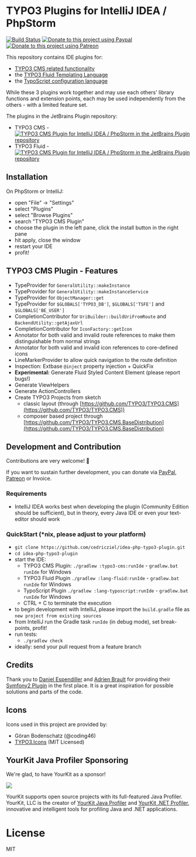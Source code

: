 # TYPO3 Plugins for IntelliJ IDEA / PhpStorm

[![Build Status](https://travis-ci.org/cedricziel/idea-php-typo3-plugin.svg?branch=master)](https://travis-ci.org/cedricziel/idea-php-typo3-plugin)
[![Donate to this project using Paypal](https://img.shields.io/badge/paypal-donate-yellow.svg)](https://www.paypal.me/ziel)
[![Donate to this project using Patreon](https://img.shields.io/badge/patreon-donate-red.svg)](https://www.patreon.com/cedricziel)

This repository contains IDE plugins for:

* [TYPO3 CMS related functionality](typo3-cms)
* the [TYPO3 Fluid Templating Language](lang-fluid)
* the [TypoScript configuration language](lang-typoscript)

While these 3 plugins work together and may use each others' library functions and extension points, each may be used
independently from the others - with a limited feature set.

The plugins in the JetBrains Plugin repository:

* TYPO3 CMS - [![TYPO3 CMS Plugin for IntelliJ IDEA / PhpStorm in the JetBrains Plugin repository](https://img.shields.io/jetbrains/plugin/d/9496-typo3-cms-plugin.svg)](https://plugins.jetbrains.com/plugin/9496-typo3-cms-plugin)
* TYPO3 Fluid - [![TYPO3 CMS Plugin for IntelliJ IDEA / PhpStorm in the JetBrains Plugin repository](https://img.shields.io/jetbrains/plugin/d/10959-typo3-fluid-foss-plugin.svg)](https://plugins.jetbrains.com/plugin/10959-typo3-fluid-foss-plugin)

## Installation

On PhpStorm or IntelliJ:

* open "File" -> "Settings"
* select "Plugins"
* select "Browse Plugins"
* search "TYPO3 CMS Plugin"
* choose the plugin in the left pane, click the install button in 
  the right pane
* hit apply, close the window
* restart your IDE
* profit!

## TYPO3 CMS Plugin - Features

* TypeProvider for `GeneralUtility::makeInstance`
* TypeProvider for `GeneralUtility::makeInstanceService`
* TypeProvider for `ObjectManager::get`
* TypeProvider for `$GLOBALS['TYPO3_DB']`, `$GLOBALS['TSFE']` and `$GLOBALS['BE_USER']`
* CompletionContributor for `UriBuilder::buildUriFromRoute` and `BackendUtility::getAjaxUrl`
* CompletionContributor for `IconFactory::getIcon`
* Annotator for both valid and invalid route references to make them distinguishable from normal strings
* Annotator for both valid and invalid icon references to core-defined icons
* LineMarkerProvider to allow quick navigation to the route definition
* Inspection: Extbase `@inject` property injection + QuickFix
* **Experimental:** Generate Fluid Styled Content Element (please report bugs!)
* Generate ViewHelpers
* Generate ActionControllers
* Create TYPO3 Projects from sketch
  * classic layout (through [https://github.com/TYPO3/TYPO3.CMS](https://github.com/TYPO3/TYPO3.CMS))
  * composer based project through [https://github.com/TYPO3/TYPO3.CMS.BaseDistribution](https://github.com/TYPO3/TYPO3.CMS.BaseDistribution)

## Development and Contribution

Contributions are very welcome! :tada:

If you want to sustain further development, you can donate via [PayPal](https://www.paypal.me/ziel), [Patreon](https://www.patreon.com/cedricziel) or Invoice.

### Requirements

* IntelliJ IDEA works best when developing the plugin (Community Edition should be sufficient),
  but in theory, every Java IDE or even your text-editor should work

### QuickStart (*nix, please adjust to your platform)

* `git clone https://github.com/cedricziel/idea-php-typo3-plugin.git`
* `cd idea-php-typo3-plugin`
* start the IDE:
  * TYPO3 CMS Plugin: `./gradlew :typo3-cms:runIde` - `gradlew.bat runIde` for Windows
  * TYPO3 Fluid Plugin `./gradlew :lang-fluid:runIde` - `gradlew.bat runIde` for Windows
  * TypoScript Plugin `./gradlew :lang-typoscript:runIde` - `gradlew.bat runIde` for Windows
  * CTRL + C to terminate the execution
* to begin development with IntelliJ, please import the `build.gradle` file as `new project from
  existing sources`
* from IntelliJ run the Gradle task `runIde` (in debug mode), set break-points, profit!
* run tests:
  * `./gradlew check`
* ideally: send your pull request from a feature branch

## Credits

Thank you to <a href="https://github.com/Haehnchen">Daniel Espendiller</a> and <a href="https://github.com/adrienbrault">Adrien Brault</a>
for providing their <a href="https://github.com/Haehnchen/idea-php-symfony2-plugin">Symfony2 Plugin</a> in the first place.
It is a great inspiration for possible solutions and parts of the code.

## Icons

Icons used in this project are provided by:

* Göran Bodenschatz (@coding46)
* [TYPO3.Icons](https://github.com/TYPO3/TYPO3.Icons) (MIT Licensed)

## YourKit Java Profiler Sponsoring

We're glad, to have YourKit as a sponsor!

<a href="https://www.yourkit.com/java/profiler/" title="YourKit">
<img src="https://www.yourkit.com/images/yklogo.png"/>
</a>

YourKit supports open source projects with its full-featured Java Profiler.
YourKit, LLC is the creator of <a href="https://www.yourkit.com/java/profiler/">YourKit Java Profiler</a>
and <a href="https://www.yourkit.com/.net/profiler/">YourKit .NET Profiler</a>,
innovative and intelligent tools for profiling Java and .NET applications.

# License

MIT
